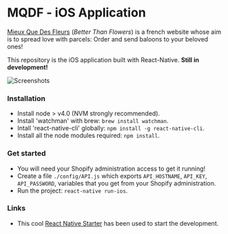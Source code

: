 # MQDF - iOS Application

[Mieux Que Des Fleurs](http://www.mieuxquedesfleurs.com/) (*Better Than Flowers*) is a french website whose aim is to spread love with parcels: Order and send baloons to your beloved ones!

This repository is the iOS application built with React-Native. **Still in development!**

![Screenshots](https://cloud.githubusercontent.com/assets/5517450/15112550/4a1e31ae-1632-11e6-9b11-87af0af066ac.png "Better Than Flowers - Screenshots")

### Installation

* Install node > v4.0 (NVM strongly recommended).
* Install 'watchman' with brew: `brew install watchman`.
* Intall 'react-native-cli' globally: `npm install -g react-native-cli`.
* Install all the node modules required: `npm install`.


### Get started

* You will need your Shopify administration access to get it running!
* Create a file `./config/API.js` which exports `API_HOSTNAME`, `API_KEY`, `API_PASSWORD`, variables that you get from your Shopify administration.
* Run the project: `react-native run-ios`.


### Links
* This cool [React Native Starter](https://github.com/mcnamee/react-native-starter-app) has been used to start the development.
